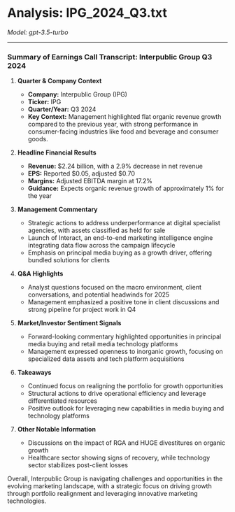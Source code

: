 # Analysis: IPG_2024_Q3.txt

*Model: gpt-3.5-turbo*

---

### Summary of Earnings Call Transcript: Interpublic Group Q3 2024

1. **Quarter & Company Context**
   - **Company:** Interpublic Group (IPG)
   - **Ticker:** IPG
   - **Quarter/Year:** Q3 2024
   - **Key Context:** Management highlighted flat organic revenue growth compared to the previous year, with strong performance in consumer-facing industries like food and beverage and consumer goods.

2. **Headline Financial Results**
   - **Revenue:** $2.24 billion, with a 2.9% decrease in net revenue
   - **EPS:** Reported $0.05, adjusted $0.70
   - **Margins:** Adjusted EBITDA margin at 17.2%
   - **Guidance:** Expects organic revenue growth of approximately 1% for the year

3. **Management Commentary**
   - Strategic actions to address underperformance at digital specialist agencies, with assets classified as held for sale
   - Launch of Interact, an end-to-end marketing intelligence engine integrating data flow across the campaign lifecycle
   - Emphasis on principal media buying as a growth driver, offering bundled solutions for clients

4. **Q&A Highlights**
   - Analyst questions focused on the macro environment, client conversations, and potential headwinds for 2025
   - Management emphasized a positive tone in client discussions and strong pipeline for project work in Q4

5. **Market/Investor Sentiment Signals**
   - Forward-looking commentary highlighted opportunities in principal media buying and retail media technology platforms
   - Management expressed openness to inorganic growth, focusing on specialized data assets and tech platform acquisitions

6. **Takeaways**
   - Continued focus on realigning the portfolio for growth opportunities
   - Structural actions to drive operational efficiency and leverage differentiated resources
   - Positive outlook for leveraging new capabilities in media buying and technology platforms

7. **Other Notable Information**
   - Discussions on the impact of RGA and HUGE divestitures on organic growth
   - Healthcare sector showing signs of recovery, while technology sector stabilizes post-client losses

Overall, Interpublic Group is navigating challenges and opportunities in the evolving marketing landscape, with a strategic focus on driving growth through portfolio realignment and leveraging innovative marketing technologies.